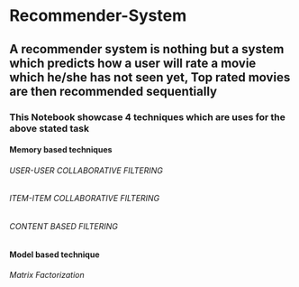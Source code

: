 # Recommender-System
## A recommender system is nothing but a system which predicts how a user will rate a movie which he/she has not seen yet, Top rated movies are then recommended sequentially
### This Notebook showcase 4 techniques which are uses for the above stated task
#### Memory based techniques

###### USER-USER COLLABORATIVE FILTERING
###### ITEM-ITEM COLLABORATIVE FILTERING
###### CONTENT BASED FILTERING

#### Model based technique
###### Matrix Factorization
